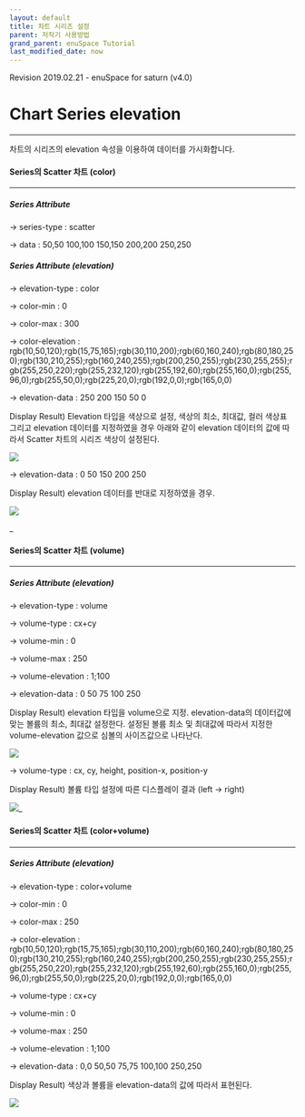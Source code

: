 ```yaml
---
layout: default
title: 차트 시리즈 설정
parent: 저작기 사용방법
grand_parent: enuSpace Tutorial
last_modified_date: now
---
```


Revision 2019.02.21 - enuSpace for saturn \(v4.0\)

# Chart Series elevation

---

차트의 시리즈의 elevation 속성을 이용하여 데이터를 가시화합니다.

#### Series의 Scatter 차트 \(color\)

---

##### Series Attribute

-&gt; series-type : scatter

-&gt; data : 50,50 100,100 150,150 200,200 250,250

##### Series Attribute \(elevation\)

-&gt; elevation-type : color

-&gt; color-min : 0

-&gt; color-max : 300

-&gt; color-elevation : rgb\(10,50,120\);rgb\(15,75,165\);rgb\(30,110,200\);rgb\(60,160,240\);rgb\(80,180,250\);rgb\(130,210,255\);rgb\(160,240,255\);rgb\(200,250,255\);rgb\(230,255,255\);rgb\(255,250,220\);rgb\(255,232,120\);rgb\(255,192,60\);rgb\(255,160,0\);rgb\(255,96,0\);rgb\(255,50,0\);rgb\(225,20,0\);rgb\(192,0,0\);rgb\(165,0,0\)

-&gt; elevation-data : 250 200 150 50 0

Display Result\) Elevation 타입을 색상으로 설정, 색상의 최소, 최대값, 컬러 색상표 그리고 elevation 데이터를 지정하였을 경우 아래와 같이 elevation 데이터의 값에 따라서 Scatter 차트의 시리즈 색상이 설정된다.

![](./assets/tutorial/chart_series_ele1.png)

-&gt; elevation-data : 0 50 150 200 250

Display Result\) elevation 데이터를 반대로 지정하였을 경우.

![](./assets/tutorial/chart_series_ele2.png)

\_

#### Series의 Scatter 차트 \(volume\)

---

##### Series Attribute \(elevation\)

-&gt; elevation-type : volume

-&gt; volume-type : cx+cy

-&gt; volume-min : 0

-&gt; volume-max : 250

-&gt; volume-elevation : 1;100

-&gt; elevation-data : 0 50 75 100 250

Display Result\) elevation 타입을 volume으로 지정. elevation-data의 데이터값에 맞는 볼륨의 최소, 최대값 설정한다. 설정된 볼륨 최소 및 최대값에 따라서 지정한 volume-elevation 값으로 심볼의 사이즈값으로 나타난다.

![](./assets/tutorial/chart_series_ele3.png)

-&gt; volume-type : cx, cy, height, position-x, position-y

Display Result\) 볼륨 타입 설정에 따른 디스플레이 결과 \(left -&gt; right\)

![](/assets/tutorial/chart_series_ele4.png)\_

#### Series의 Scatter 차트 \(color+volume\)

---

##### Series Attribute \(elevation\)

-&gt; elevation-type : color+volume

-&gt; color-min : 0

-&gt; color-max : 250

-&gt; color-elevation : rgb\(10,50,120\);rgb\(15,75,165\);rgb\(30,110,200\);rgb\(60,160,240\);rgb\(80,180,250\);rgb\(130,210,255\);rgb\(160,240,255\);rgb\(200,250,255\);rgb\(230,255,255\);rgb\(255,250,220\);rgb\(255,232,120\);rgb\(255,192,60\);rgb\(255,160,0\);rgb\(255,96,0\);rgb\(255,50,0\);rgb\(225,20,0\);rgb\(192,0,0\);rgb\(165,0,0\)

-&gt; volume-type : cx+cy

-&gt; volume-min : 0

-&gt; volume-max : 250

-&gt; volume-elevation : 1;100

-&gt; elevation-data : 0,0 50,50 75,75 100,100 250,250

Display Result\) 색상과 볼륨을 elevation-data의 값에 따라서 표현된다.

![](./assets/tutorial/chart_series_ele5.png)

